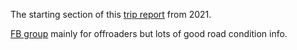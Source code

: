 The starting section of this [trip report](https://lww.squarespace.com/british-columbia-bikepacking/harrison-loop-2021) from 2021.

[FB group](https://www.facebook.com/groups/433779100552153/) mainly for offroaders but lots of good road condition info.